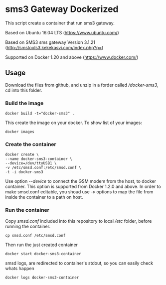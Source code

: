 # sms3 Gateway Dockerized
This script create a container that run sms3 gateway.

Based on Ubuntu 16.04 LTS (https://www.ubuntu.com/)

Based on SMS3 sms gateway Version 3.1.21 (http://smstools3.kekekasvi.com/index.php?p=)

Supported on Docker 1.20 and above (https://www.docker.com/)

## Usage
Download the files from github, and unzip in a forder called _/docker-sms3_, cd into this folder.

### Build the image
```shell
docker build -t="docker-sms3" .
```
This create the image on your docker. To show list of your images:
```shell
docker images
```
### Create the container
```shell
docker create \
--name docker-sms3-container \
--device=/dev/ttyUSB1 \
-v /etc/smsd.conf:/etc/smsd.conf \
-t -i docker-sms3
```
Use option _--device_ to connect the GSM modem from the host, to docker container. This option is supported from Docker 1.2.0 and above.
In order to make smsd.conf editable, you shoud use _-v_ options to map the file from inside the container to a path on host.
### Run the container
Copy _smsd.conf_ included into this repository to local _/etc_ folder, before running the container.
```shell
cp smsd.conf /etc/smsd.conf
```
Then run the just created container
```shell
docker start docker-sms3-container
```
smsd logs, are redirected to container's stdout, so you can easily check whats happen
```shell
docker logs docker-sms3-container
```
